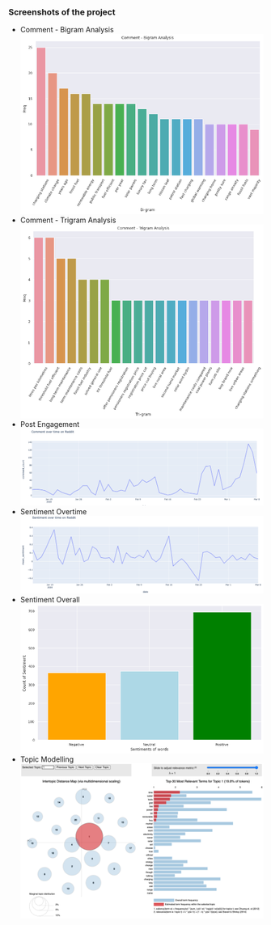 ### Screenshots of the project
- Comment - Bigram Analysis
![image](https://github.com/daoddv/analytics-projects/blob/master/projects/02-electric-vehicle-communication-analytics/screenshots/02-bigram.png?raw=true)  
- Comment - Trigram Analysis
![image](https://github.com/daoddv/analytics-projects/blob/master/projects/02-electric-vehicle-communication-analytics/screenshots/02-trigrams.png?raw=true)  
- Post Engagement
![image](https://github.com/daoddv/analytics-projects/blob/master/projects/02-electric-vehicle-communication-analytics/screenshots/02-post-engagement.png?raw=true)  
- Sentiment Overtime
![image](https://github.com/daoddv/analytics-projects/blob/master/projects/02-electric-vehicle-communication-analytics/screenshots/02-sentiment-over-time.png?raw=true)  
- Sentiment Overall  
![image](https://github.com/daoddv/analytics-projects/blob/master/projects/02-electric-vehicle-communication-analytics/screenshots/02-sentiment-overall.png?raw=true)  
- Topic Modelling
![image](https://github.com/daoddv/analytics-projects/blob/master/projects/02-electric-vehicle-communication-analytics/screenshots/02-Intertopic%20Distance%20Map%20.png?raw=true)  
